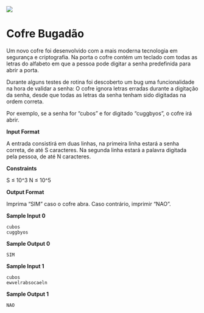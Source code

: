 ![](https://i.imgur.com/xG74tOh.png)

# Cofre Bugadão

Um novo cofre foi desenvolvido com a mais moderna tecnologia em segurança e criptografia. Na porta o cofre contém um teclado com todas as letras do alfabeto em que a pessoa pode digitar a senha predefinida para abrir a porta.

Durante alguns testes de rotina foi descoberto um bug uma funcionalidade na hora de validar a senha: O cofre ignora letras erradas durante a digitação da senha, desde que todas as letras da senha tenham sido digitadas na ordem correta.

Por exemplo, se a senha for “cubos” e for digitado “cuggbyos”, o cofre irá abrir.

__Input Format__

A entrada consistirá em duas linhas, na primeira linha estará a senha correta, de até S caracteres. Na segunda linha estará a palavra digitada pela pessoa, de até N caracteres.

__Constraints__

S ≤ 10^3 N ≤ 10^5

__Output Format__

Imprima “SIM” caso o cofre abra. Caso contrário, imprimir “NAO”.

__Sample Input 0__

```
cubos
cuggbyos
```

__Sample Output 0__

```
SIM
```

__Sample Input 1__

```
cubos
ewvelrabsocaeln
```

__Sample Output 1__

```
NAO
```
